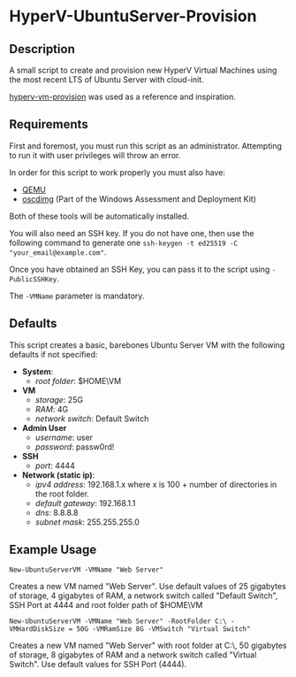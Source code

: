 # HyperV-UbuntuServer-Provision

## Description

A small script to create and provision new HyperV Virtual Machines using the most recent LTS of Ubuntu Server with cloud-init.

[hyperv-vm-provision](https://github.com/schtritoff/hyperv-vm-provisioning/blob/master/New-HyperVCloudImageVM.ps1) was used as a reference and inspiration.

## Requirements

First and foremost, you must run this script as an administrator. Attempting to run it with user privileges will throw an error.

In order for this script to work properly you must also have:
- [QEMU](https://cloudbase.it/qemu-img-windows/)
- [oscdimg](https://learn.microsoft.com/en-us/windows-hardware/get-started/adk-install) (Part of the Windows Assessment and Deployment Kit)

Both of these tools will be automatically installed. 

You will also need an SSH key. If you do not have one, then use the following command to generate one `ssh-keygen -t ed25519 -C "your_email@example.com"`.

Once you have obtained an SSH Key, you can pass it to the script using `-PublicSSHKey`.

The `-VMName` parameter is mandatory.

## Defaults

This script creates a basic, barebones Ubuntu Server VM with the following defaults if not specified:
- **System**:
  - *root folder*: $HOME\VM
- **VM**
  - *storage*: 25G
  - *RAM*: 4G
  - *network switch*: Default Switch
- **Admin User**
  - *username*: user
  - *password*: passw0rd!
- **SSH**
  - *port*: 4444
- **Network (static ip)**:
  - *ipv4 address*: 192.168.1.x where x is 100 + number of directories in the root folder.
  - *default gateway*: 192.168.1.1
  - *dns*: 8.8.8.8
  - *subnet mask*: 255.255.255.0
 
## Example Usage

`New-UbuntuServerVM -VMName "Web Server"`

Creates a new VM named "Web Server". Use default values of 25 gigabytes of storage, 4 gigabytes of RAM, a network switch called "Default Switch", SSH Port at 4444 and root folder path of $HOME\VM

`New-UbuntuServerVM -VMName "Web Server" -RootFolder C:\ -VMHardDiskSize = 50G -VMRamSize 8G -VMSwitch "Virtual Switch"`

Creates a new VM named "Web Server" with root folder at C:\\, 50 gigabytes of storage, 8 gigabytes of RAM and a network switch called "Virtual Switch". Use default values for SSH Port (4444).
